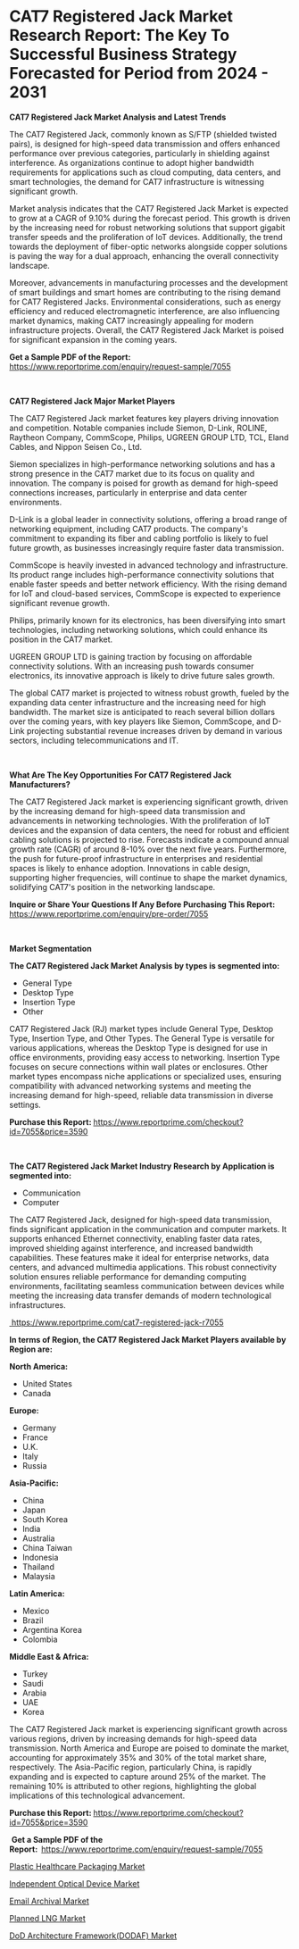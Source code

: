 <p><h1>CAT7 Registered Jack Market Research Report: The Key To Successful Business Strategy Forecasted for Period from 2024 - 2031</h1></p><p><strong>CAT7 Registered Jack Market Analysis and Latest Trends</strong></p>
<p><p>The CAT7 Registered Jack, commonly known as S/FTP (shielded twisted pairs), is designed for high-speed data transmission and offers enhanced performance over previous categories, particularly in shielding against interference. As organizations continue to adopt higher bandwidth requirements for applications such as cloud computing, data centers, and smart technologies, the demand for CAT7 infrastructure is witnessing significant growth.</p><p>Market analysis indicates that the CAT7 Registered Jack Market is expected to grow at a CAGR of 9.10% during the forecast period. This growth is driven by the increasing need for robust networking solutions that support gigabit transfer speeds and the proliferation of IoT devices. Additionally, the trend towards the deployment of fiber-optic networks alongside copper solutions is paving the way for a dual approach, enhancing the overall connectivity landscape.</p><p>Moreover, advancements in manufacturing processes and the development of smart buildings and smart homes are contributing to the rising demand for CAT7 Registered Jacks. Environmental considerations, such as energy efficiency and reduced electromagnetic interference, are also influencing market dynamics, making CAT7 increasingly appealing for modern infrastructure projects. Overall, the CAT7 Registered Jack Market is poised for significant expansion in the coming years.</p></p>
<p><strong>Get a Sample PDF of the Report:&nbsp;</strong> <a href="https://www.reportprime.com/enquiry/request-sample/7055">https://www.reportprime.com/enquiry/request-sample/7055</a></p>
<p>&nbsp;</p>
<p><strong>CAT7 Registered Jack Major Market Players</strong></p>
<p><p>The CAT7 Registered Jack market features key players driving innovation and competition. Notable companies include Siemon, D-Link, ROLINE, Raytheon Company, CommScope, Philips, UGREEN GROUP LTD, TCL, Eland Cables, and Nippon Seisen Co., Ltd. </p><p>Siemon specializes in high-performance networking solutions and has a strong presence in the CAT7 market due to its focus on quality and innovation. The company is poised for growth as demand for high-speed connections increases, particularly in enterprise and data center environments.</p><p>D-Link is a global leader in connectivity solutions, offering a broad range of networking equipment, including CAT7 products. The company's commitment to expanding its fiber and cabling portfolio is likely to fuel future growth, as businesses increasingly require faster data transmission.</p><p>CommScope is heavily invested in advanced technology and infrastructure. Its product range includes high-performance connectivity solutions that enable faster speeds and better network efficiency. With the rising demand for IoT and cloud-based services, CommScope is expected to experience significant revenue growth.</p><p>Philips, primarily known for its electronics, has been diversifying into smart technologies, including networking solutions, which could enhance its position in the CAT7 market.</p><p>UGREEN GROUP LTD is gaining traction by focusing on affordable connectivity solutions. With an increasing push towards consumer electronics, its innovative approach is likely to drive future sales growth.</p><p>The global CAT7 market is projected to witness robust growth, fueled by the expanding data center infrastructure and the increasing need for high bandwidth. The market size is anticipated to reach several billion dollars over the coming years, with key players like Siemon, CommScope, and D-Link projecting substantial revenue increases driven by demand in various sectors, including telecommunications and IT.</p></p>
<p>&nbsp;</p>
<p><strong>What Are The Key Opportunities For CAT7 Registered Jack Manufacturers?</strong></p>
<p><p>The CAT7 Registered Jack market is experiencing significant growth, driven by the increasing demand for high-speed data transmission and advancements in networking technologies. With the proliferation of IoT devices and the expansion of data centers, the need for robust and efficient cabling solutions is projected to rise. Forecasts indicate a compound annual growth rate (CAGR) of around 8-10% over the next five years. Furthermore, the push for future-proof infrastructure in enterprises and residential spaces is likely to enhance adoption. Innovations in cable design, supporting higher frequencies, will continue to shape the market dynamics, solidifying CAT7's position in the networking landscape.</p></p>
<p><strong>Inquire or Share Your Questions If Any Before Purchasing This Report:</strong> <a href="https://www.reportprime.com/enquiry/pre-order/7055">https://www.reportprime.com/enquiry/pre-order/7055</a></p>
<p>&nbsp;</p>
<p><strong>Market Segmentation</strong></p>
<p><strong>The CAT7 Registered Jack Market Analysis by types is segmented into:</strong></p>
<p><ul><li>General Type</li><li>Desktop Type</li><li>Insertion Type</li><li>Other</li></ul></p>
<p><p>CAT7 Registered Jack (RJ) market types include General Type, Desktop Type, Insertion Type, and Other Types. The General Type is versatile for various applications, whereas the Desktop Type is designed for use in office environments, providing easy access to networking. Insertion Type focuses on secure connections within wall plates or enclosures. Other market types encompass niche applications or specialized uses, ensuring compatibility with advanced networking systems and meeting the increasing demand for high-speed, reliable data transmission in diverse settings.</p></p>
<p><strong>Purchase this Report:&nbsp;</strong><a href="https://www.reportprime.com/checkout?id=7055&price=3590">https://www.reportprime.com/checkout?id=7055&price=3590</a></p>
<p>&nbsp;</p>
<p><strong>The CAT7 Registered Jack Market Industry Research by Application is segmented into:</strong></p>
<p><ul><li>Communication</li><li>Computer</li></ul></p>
<p><p>The CAT7 Registered Jack, designed for high-speed data transmission, finds significant application in the communication and computer markets. It supports enhanced Ethernet connectivity, enabling faster data rates, improved shielding against interference, and increased bandwidth capabilities. These features make it ideal for enterprise networks, data centers, and advanced multimedia applications. This robust connectivity solution ensures reliable performance for demanding computing environments, facilitating seamless communication between devices while meeting the increasing data transfer demands of modern technological infrastructures.</p></p>
<p><a href="https://www.reportprime.com/cat7-registered-jack-r7055">&nbsp;https://www.reportprime.com/cat7-registered-jack-r7055</a></p>
<p><strong>In terms of Region, the CAT7 Registered Jack Market Players available by Region are:</strong></p>
<p>
    <p> <strong> North America: </strong>
        <ul>
            <li>United States</li>
            <li>Canada</li>
        </ul>
        </p> 
    <p> <strong> Europe: </strong>
        <ul>
            <li>Germany</li>
            <li>France</li>
            <li>U.K.</li>
            <li>Italy</li>
            <li>Russia</li>
        </ul>
        </p> 
    <p> <strong> Asia-Pacific: </strong>
        <ul>
            <li>China</li>
            <li>Japan</li>
            <li>South Korea</li>
            <li>India</li>
            <li>Australia</li>
            <li>China Taiwan</li>
            <li>Indonesia</li>
            <li>Thailand</li>
            <li>Malaysia</li>
        </ul>
        </p> 
    <p> <strong> Latin America: </strong>
        <ul>
            <li>Mexico</li>
            <li>Brazil</li>
            <li>Argentina Korea</li>
            <li>Colombia</li>
        </ul>
        </p> 
    <p> <strong> Middle East & Africa: </strong>
        <ul>
            <li>Turkey</li>
            <li>Saudi</li>
            <li>Arabia</li>
            <li>UAE</li>
            <li>Korea</li>
        </ul>
    </p>
    </p>
<p><p>The CAT7 Registered Jack market is experiencing significant growth across various regions, driven by increasing demands for high-speed data transmission. North America and Europe are poised to dominate the market, accounting for approximately 35% and 30% of the total market share, respectively. The Asia-Pacific region, particularly China, is rapidly expanding and is expected to capture around 25% of the market. The remaining 10% is attributed to other regions, highlighting the global implications of this technological advancement.</p></p>
<p><strong>Purchase this Report: </strong><a href="https://www.reportprime.com/checkout?id=7055&price=3590">https://www.reportprime.com/checkout?id=7055&price=3590</a></p>
<p>&nbsp;<strong>Get a Sample PDF of the Report:&nbsp;&nbsp;</strong><a href="https://www.reportprime.com/enquiry/request-sample/7055">https://www.reportprime.com/enquiry/request-sample/7055</a></p>
<p><strong></strong></p>
<p><p><a href="https://www.linkedin.com/pulse/driving-factors-behind-plastic-healthcare-packaging-market-q0twc?trackingId=SAd%2F3RaZQpS%2F1pey%2B7OhLg%3D%3D">Plastic Healthcare Packaging Market</a></p><p><a href="https://github.com/marloy8/Market-Research-Report-List-6/blob/main/independent-optical-device-market.md">Independent Optical Device Market</a></p><p><a href="https://medium.com/@joshavis90/email-archival-market-trends-focusing-on-email-archival-market-insight-and-forecast-analysis-bdc80b65980b">Email Archival Market</a></p><p><a href="https://www.linkedin.com/pulse/emerging-opportunities-challenges-global-planned-lng-market-2024-08p8c?trackingId=ugoixc9lQHKliWTazUpZ8A%3D%3D">Planned LNG Market</a></p><p><a href="https://issuu.com/reportprime-2/docs/dod-architecture-frameworkdodaf-mar_a15414ea8f03bf">DoD Architecture Framework(DODAF) Market</a></p></p>